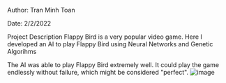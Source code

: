 Author: Tran Minh Toan

Date: 2/2/2022

Project Description
Flappy Bird is a very popular video game. Here I developed an AI to play Flappy Bird using Neural Networks and Genetic Algorihms

The AI was able to play Flappy Bird extremely well. It could play the game endlessly without failure, which might be considered "perfect".
![image](https://user-images.githubusercontent.com/76549883/216510584-aa8f83a6-97a7-4c7b-85d6-b60f3355198b.png)
